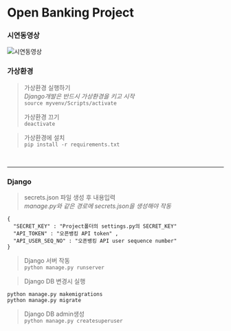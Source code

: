 # Open Banking Project

### 시연동영상
![시연동영상](openbankingProject.gif)


### 가상환경
>가상환경 실행하기 </br>
>*Django개발은 반드시 가상환경을 키고 시작*  
`source myvenv/Scripts/activate`
>
>가상환경 끄기  
`deactivate`

>가상환경에 설치  
`pip install -r requirements.txt`
</br>

***


### Django  
>secrets.json 파일 생성 후 내용입력 </br>
>*manage.py와 같은 경로에 secrets.json을 생성해야 작동* 
```
{
  "SECRET_KEY" : "Project폴더의 settings.py의 SECRET_KEY"
  "API_TOKEN" : "오픈뱅킹 API token" ,
  "API_USER_SEQ_NO" : "오픈뱅킹 API user sequence number"
}
```  

>Django 서버 작동 <br/>
> `python manage.py runserver`  


>Django DB 변경시 실행
```
python manage.py makemigrations 
python manage.py migrate
```

>Django DB admin생성 <br/>
`python manage.py createsuperuser`

